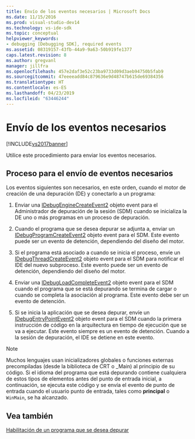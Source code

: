 ```yaml
---
title: Envío de los eventos necesarios | Microsoft Docs
ms.date: 11/15/2016
ms.prod: visual-studio-dev14
ms.technology: vs-ide-sdk
ms.topic: conceptual
helpviewer_keywords:
- debugging [Debugging SDK], required events
ms.assetid: 08319157-43fb-44a9-9a63-50b919fe1377
caps.latest.revision: 8
ms.author: gregvanl
manager: jillfra
ms.openlocfilehash: 457e2daf3e52c23ba9733d09d3aeb94750b5fab9
ms.sourcegitcommit: 47eeeeadd84c879636e9d48747b615de69384356
ms.translationtype: HT
ms.contentlocale: es-ES
ms.lasthandoff: 04/23/2019
ms.locfileid: "63446244"
---
```

# <a name="sending-the-required-events"></a>Envío de los eventos necesarios
[!INCLUDE[vs2017banner](../../includes/vs2017banner.md)]

Utilice este procedimiento para enviar los eventos necesarios.  
  
## <a name="process-for-sending-required-events"></a>Proceso para el envío de eventos necesarios  
 Los eventos siguientes son necesarios, en este orden, cuando el motor de creación de una depuración (DE) y conectarlo a un programa:  
  
1. Enviar una [IDebugEngineCreateEvent2](../../extensibility/debugger/reference/idebugenginecreateevent2.md) objeto event para el Administrador de depuración de la sesión (SDM) cuando se inicializa la DE uno o más programas en un proceso de depuración.  
  
2. Cuando el programa que se desea depurar se adjunta a, enviar un [IDebugProgramCreateEvent2](../../extensibility/debugger/reference/idebugprogramcreateevent2.md) objeto event para el SDM. Este evento puede ser un evento de detención, dependiendo del diseño del motor.  
  
3. Si el programa está asociado a cuando se inicia el proceso, envíe un [IDebugThreadCreateEvent2](../../extensibility/debugger/reference/idebugthreadcreateevent2.md) objeto event para el SDM para notificar el IDE del nuevo subproceso. Este evento puede ser un evento de detención, dependiendo del diseño del motor.  
  
4. Enviar una [IDebugLoadCompleteEvent2](../../extensibility/debugger/reference/idebugloadcompleteevent2.md) objeto event para el SDM cuando el programa que se está depurando se termina de cargar o cuando se completa la asociación al programa. Este evento debe ser un evento de detención.  
  
5. Si se inicia la aplicación que se desea depurar, envíe un [IDebugEntryPointEvent2](../../extensibility/debugger/reference/idebugentrypointevent2.md) objeto event para el SDM cuando la primera instrucción de código en la arquitectura en tiempo de ejecución que se va a ejecutar. Este evento siempre es un evento de detención. Cuando a la sesión de depuración, el IDE se detiene en este evento.  
  
> [!NOTE]
> Muchos lenguajes usan inicializadores globales o funciones externas precompiladas (desde la biblioteca de CRT o _Main) al principio de su código. Si el idioma del programa que está depurando contiene cualquiera de estos tipos de elementos antes del punto de entrada inicial, a continuación, se ejecuta este código y se envía el evento de punto de entrada cuando el usuario punto de entrada, tales como **principal** o `WinMain`, se ha alcanzado.  
  
## <a name="see-also"></a>Vea también  
 [Habilitación de un programa que se desea depurar](../../extensibility/debugger/enabling-a-program-to-be-debugged.md)
